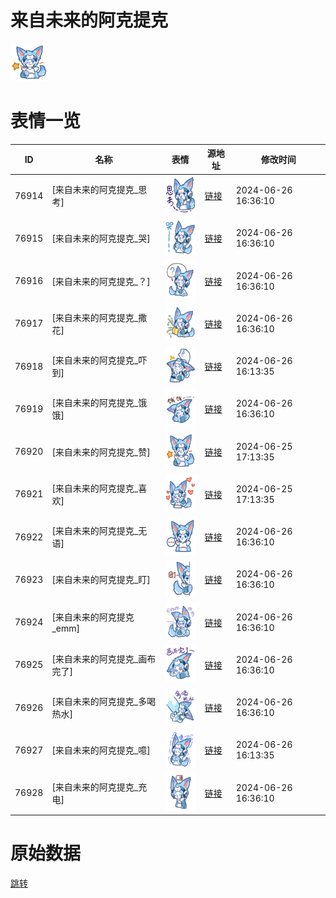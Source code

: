 # 来自未来的阿克提克

<img src="./cover.png" height="60" alt="cover" />

# 表情一览

|ID|名称|表情|源地址|修改时间|
|----|----|----|----|----|
|76914|[来自未来的阿克提克_思考]|<img src="./pic/076914_%5B来自未来的阿克提克_思考%5D.png" height="60" alt="思考"/>|[链接](https://i0.hdslb.com/bfs/garb/72e10cef5b0d4d1ccbc32721885dde71e45512d8.png)|2024-06-26 16:36:10|
|76915|[来自未来的阿克提克_哭]|<img src="./pic/076915_%5B来自未来的阿克提克_哭%5D.png" height="60" alt="哭"/>|[链接](https://i0.hdslb.com/bfs/garb/72ddcb1ca9f051083235659a48d72a6fc632bed8.png)|2024-06-26 16:36:10|
|76916|[来自未来的阿克提克_？]|<img src="./pic/076916_%5B来自未来的阿克提克_？%5D.png" height="60" alt="？"/>|[链接](https://i0.hdslb.com/bfs/garb/3befec6656920bd6697eade91fbe0fe1d584aa48.png)|2024-06-26 16:36:10|
|76917|[来自未来的阿克提克_撒花]|<img src="./pic/076917_%5B来自未来的阿克提克_撒花%5D.png" height="60" alt="撒花"/>|[链接](https://i0.hdslb.com/bfs/garb/4065dc03b789a9be8eb140414d9b2c09ebd6c203.png)|2024-06-26 16:36:10|
|76918|[来自未来的阿克提克_吓到]|<img src="./pic/076918_%5B来自未来的阿克提克_吓到%5D.png" height="60" alt="吓到"/>|[链接](https://i0.hdslb.com/bfs/garb/4fe32a3740a16019c4bd4de29a3eff10dc74a76f.png)|2024-06-26 16:13:35|
|76919|[来自未来的阿克提克_饿饿]|<img src="./pic/076919_%5B来自未来的阿克提克_饿饿%5D.png" height="60" alt="饿饿"/>|[链接](https://i0.hdslb.com/bfs/garb/e56d02241829fe87877a50e552782825c887f482.png)|2024-06-26 16:36:10|
|76920|[来自未来的阿克提克_赞]|<img src="./pic/076920_%5B来自未来的阿克提克_赞%5D.png" height="60" alt="赞"/>|[链接](https://i0.hdslb.com/bfs/garb/7a9adbca429c9baee25a860cca9c57b0f613b2ff.png)|2024-06-25 17:13:35|
|76921|[来自未来的阿克提克_喜欢]|<img src="./pic/076921_%5B来自未来的阿克提克_喜欢%5D.png" height="60" alt="喜欢"/>|[链接](https://i0.hdslb.com/bfs/garb/2f6b0403230e124c4a169f2623b53f9ac89a8012.png)|2024-06-25 17:13:35|
|76922|[来自未来的阿克提克_无语]|<img src="./pic/076922_%5B来自未来的阿克提克_无语%5D.png" height="60" alt="无语"/>|[链接](https://i0.hdslb.com/bfs/garb/76e442bcca48e0b9d506c35b821ace61f3834891.png)|2024-06-26 16:36:10|
|76923|[来自未来的阿克提克_盯]|<img src="./pic/076923_%5B来自未来的阿克提克_盯%5D.png" height="60" alt="盯"/>|[链接](https://i0.hdslb.com/bfs/garb/cc3bfa4abcb676d72cde5a7a0f839c2d29267428.png)|2024-06-26 16:36:10|
|76924|[来自未来的阿克提克_emm]|<img src="./pic/076924_%5B来自未来的阿克提克_emm%5D.png" height="60" alt="emm"/>|[链接](https://i0.hdslb.com/bfs/garb/006e45af4d84a65ebf469867b95421933076a7f5.png)|2024-06-26 16:36:10|
|76925|[来自未来的阿克提克_画布完了]|<img src="./pic/076925_%5B来自未来的阿克提克_画布完了%5D.png" height="60" alt="画布完了"/>|[链接](https://i0.hdslb.com/bfs/garb/ea4951595a70bc902fa59f788ff4b9af35fafa32.png)|2024-06-26 16:36:10|
|76926|[来自未来的阿克提克_多喝热水]|<img src="./pic/076926_%5B来自未来的阿克提克_多喝热水%5D.png" height="60" alt="多喝热水"/>|[链接](https://i0.hdslb.com/bfs/garb/14042e24cf9c6d6c54b62121e2c9d9247faee29b.png)|2024-06-26 16:36:10|
|76927|[来自未来的阿克提克_噫]|<img src="./pic/076927_%5B来自未来的阿克提克_噫%5D.png" height="60" alt="噫"/>|[链接](https://i0.hdslb.com/bfs/garb/af11552e4fc1e09ef2fbcbd1f38b552dad727376.png)|2024-06-26 16:13:35|
|76928|[来自未来的阿克提克_充电]|<img src="./pic/076928_%5B来自未来的阿克提克_充电%5D.png" height="60" alt="充电"/>|[链接](https://i0.hdslb.com/bfs/garb/db51a435697f45ba5d5df448398941f2cdd25360.png)|2024-06-26 16:36:10|

# 原始数据

[跳转](./raw.json)

